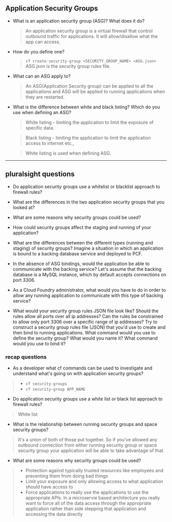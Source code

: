 ## Application Security Groups

- What is an application security group (ASG)? What does it do?
  > An application security group is a virtual firewall that control outbound traffic for applications. It will allow/disallow what the app can access.


- How do you define one?
  > `cf create-security-group <SECURITY_GROUP_NAME> <ASG.json>` ASG.json is the security group rules file.


- What can an ASG apply to?
  > An ASG(Application Security group) can be applied to all the applications and ASG will be applied to running applications when they are restarted.


- What is the difference between white and black listing? Which do you use when defining an ASG?
  > White listing - limiting the application to limit the exposure of specific data.
  
  > Black listing - limiting the application to limit the application access to internet etc.,
  
  > White listing is used when defining ASG.

---
## pluralsight questions

- Do application security groups use a whitelist or blacklist approach to firewall rules? 
- What are the differences in the two application security groups that you looked at? 
- What are some reasons why security groups could be used?
- How could security groups affect the staging and running of your application?

- What are the differences between the different types (running and staging) of security groups?
Imagine a situation in which an application is bound to a backing database service and deployed to PCF.

- In the absence of ASG bindings, would the application be able to communicate with the backing service?
Let's assume that the backing database is a MySQL instance, which by default accepts connections on port 3306.

- As a Cloud Foundry administrator, what would you have to do in order to allow any running application to communicate with this type of backing service?

- What would your security group rules JSON file look like? Should the rules allow all ports over all ip addresses? Can the rules be constrained to allow only port 3306 over a specific range of ip addresses? Try to construct a security group rules file (JSON) that you'd use to create and then bind to running applications. What command would you use to define the security group? What would you name it? What command would you use to bind it?

### recap questions

- As a developer what cf commands can be used to investigate and understand what's going on with application security groups?

> - `cf security-groups`
> - `cf security-group APP_NAME`

- Do application security groups use a white list or black list approach to firewall rules?

> White list

- What is the relationship between running security groups and space security groups?

> It's a union of both of those put together. So if you've allowed any outbound connection from either running security group or space security group your application will be able to take advantage of that.

- What are some reasons why security groups could be used?

> - Protection against typically trusted resources like employees and preventing them from doing bad things
> - Limit your exposure and only allowing access to what application should have access to
> - Force applications to really use the applications to use the appropriate APIs. In a microservie based architecture you really want to force all of the data access through the appropriate application rather than side stepping that application and accessing the data directly
